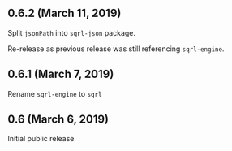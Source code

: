 ## 0.6.2 (March 11, 2019)

Split `jsonPath` into `sqrl-json` package.

Re-release as previous release was still referencing `sqrl-engine`.

## 0.6.1 (March 7, 2019)

Rename `sqrl-engine` to `sqrl`

## 0.6 (March 6, 2019)

Initial public release
